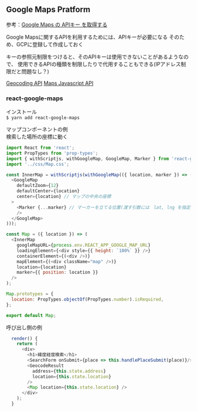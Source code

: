 ## Google Maps Pratform

参考：[Google Maps の APIキー を取得する](https://nendeb.com/276)

Google Mapsに関するAPIを利用するためには、APIキーが必要になる
そのため、GCPに登録して作成しておく

キーの参照元制限をつけると、そのAPIキーは使用できないことがあるようなので、
使用できるAPIの種類を制限したりで代用することもできる(IPアドレス制限だと問題なし？)

[Geocoding API](https://developers.google.com/maps/documentation/geocoding/intro)
[Maps Javascript API](https://developers.google.com/maps/documentation/javascript/tutorial)


### react-google-maps
インストール  
`$ yarn add react-google-maps`


マップコンポーネントの例  
検索した場所の座標に動く
```js
import React from 'react';
import PropTypes from 'prop-types';
import { withScriptjs, withGoogleMap, GoogleMap, Marker } from 'react-google-maps'
import '../css/Map.css';

const InnerMap = withScriptjs(withGoogleMap(({ location, marker }) => (
  <GoogleMap
    defaultZoom={12}
    defaultCenter={location}
    center={location} // マップの中央の座標
  >
    <Marker {...marker} // マーカーを立てる位置(渡す引数には　lat, lng を指定)
    />
  </GoogleMap>
)));

const Map = ({ location }) => (
  <InnerMap
    googleMapURL={process.env.REACT_APP_GOOGLE_MAP_URL}
    loadingElement={<div style={{ height: `100%` }} />}
    containerElement={(<div />)}
    mapElement={(<div className="map" />)}
    location={location}
    marker={{ position: location }}
  />
);

Map.prototypes = {
  location: PropTypes.objectOf(PropTypes.number).isRequired,
};

export default Map;
```

呼び出し側の例
```js
  render() {
    return (
      <div>
        <h1>緯度経度検索</h1>
        <SearchForm onSubmit={place => this.handlePlaceSubmit(place)}/>
        <GeocodeResult
          address={this.state.address}
          location={this.state.location}
        />
        <Map location={this.state.location} />
      </div>
    );
  }
```